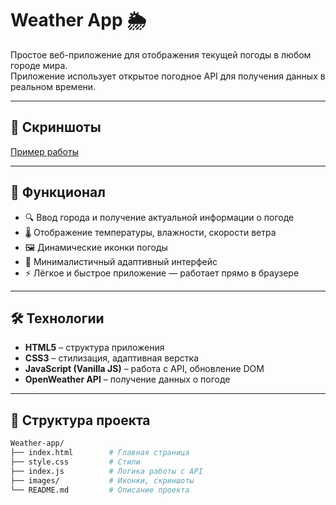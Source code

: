 # Weather App 🌦️

Простое веб-приложение для отображения текущей погоды в любом городе мира.  
Приложение использует открытое погодное API для получения данных в реальном времени.

---

## 📸 Скриншоты

[Пример работы](screenshot.jpg)

---

## 🚀 Функционал

- 🔍 Ввод города и получение актуальной информации о погоде  
- 🌡️ Отображение температуры, влажности, скорости ветра  
- 🖼️ Динамические иконки погоды  
- 🎨 Минималистичный адаптивный интерфейс  
- ⚡ Лёгкое и быстрое приложение — работает прямо в браузере  

---

## 🛠️ Технологии

- **HTML5** – структура приложения  
- **CSS3** – стилизация, адаптивная верстка  
- **JavaScript (Vanilla JS)** – работа с API, обновление DOM  
- **OpenWeather API** – получение данных о погоде  

---

## 📂 Структура проекта

```bash
Weather-app/
├── index.html        # Главная страница
├── style.css         # Стили
├── index.js          # Логика работы с API
├── images/           # Иконки, скриншоты
└── README.md         # Описание проекта
